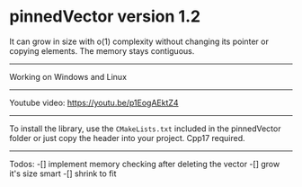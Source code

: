 # pinnedVector version 1.2

It can grow in size with o(1) complexity without changing its pointer or copying elements. The memory stays contiguous.

---

Working on Windows and Linux

---

Youtube video: https://youtu.be/p1EogAEktZ4

---

To install the library, use the `CMakeLists.txt` included in the pinnedVector folder or just copy the header into your project.
Cpp17 required.

---
Todos:
-[] implement memory checking after deleting the vector
-[] grow it's size smart
-[] shrink to fit

